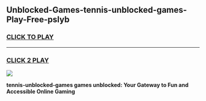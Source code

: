 
## Unblocked-Games-tennis-unblocked-games-Play-Free-pslyb
<h3>
<a href="https://premium76.site?title=tennis-unblocked-games&ref=23A">CLICK TO PLAY</a></h3>
<hr>

<h3>
<a href="https://premium76.site?title=tennis-unblocked-games&ref=23A">CLICK 2 PLAY</a>
  
</h3>

<a href="https://premium76.site?title=tennis-unblocked-games&ref=23A"><img src="https://clearcache.store/games.png"></a>


**tennis-unblocked-games games unblocked: Your Gateway to Fun and Accessible Online Gaming**
